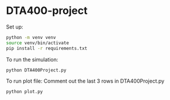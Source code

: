# DTA400-project

Set up:
```sh
python -m venv venv
source venv/bin/activate
pip install -r requirements.txt
```

To run the simulation:
```sh
python DTA400Project.py
```

To run plot file:
Comment out the last 3 rows in DTA400Project.py
```sh
python plot.py
```